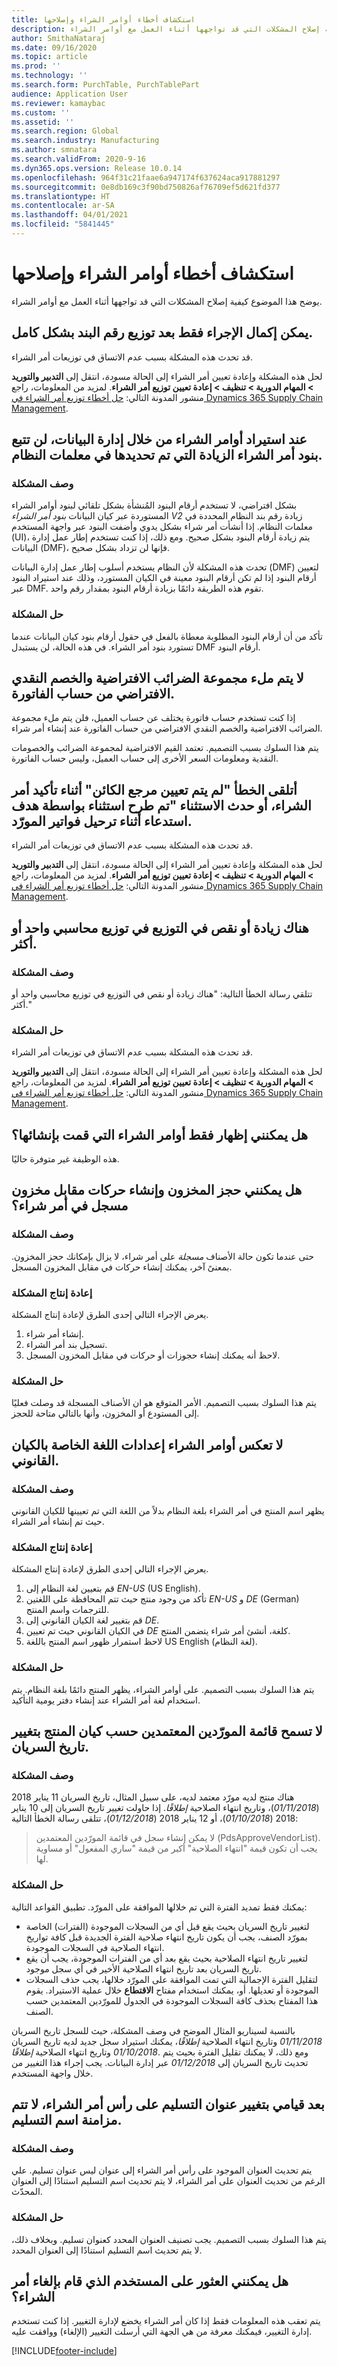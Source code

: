 ```yaml
---
title: استكشاف أخطاء أوامر الشراء وإصلاحها
description: يوضح هذا الموضوع كيفية إصلاح المشكلات التي قد تواجهها أثناء العمل مع أوامر الشراء.
author: SmithaNataraj
ms.date: 09/16/2020
ms.topic: article
ms.prod: ''
ms.technology: ''
ms.search.form: PurchTable, PurchTablePart
audience: Application User
ms.reviewer: kamaybac
ms.custom: ''
ms.assetid: ''
ms.search.region: Global
ms.search.industry: Manufacturing
ms.author: smnatara
ms.search.validFrom: 2020-9-16
ms.dyn365.ops.version: Release 10.0.14
ms.openlocfilehash: 964f31c21faae6a947174f637624aca917881297
ms.sourcegitcommit: 0e8db169c3f90bd750826af76709ef5d621fd377
ms.translationtype: HT
ms.contentlocale: ar-SA
ms.lasthandoff: 04/01/2021
ms.locfileid: "5841445"
---
```

# <a name="troubleshoot-purchase-orders"></a>استكشاف أخطاء أوامر الشراء وإصلاحها

يوضح هذا الموضوع كيفية إصلاح المشكلات التي قد تواجهها أثناء العمل مع أوامر الشراء.

## <a name="an-action-can-be-completed-only-after-the-line-number-is-fully-distributed"></a>يمكن إكمال الإجراء فقط بعد توزيع رقم البند بشكل كامل.

قد تحدث هذه المشكلة بسبب عدم الاتساق في توزيعات أمر الشراء.

لحل هذه المشكلة وإعادة تعيين أمر الشراء إلى الحالة *مسودة*، انتقل إلى **التدبير والتوريد \> المهام الدورية \> تنظيف \> إعادة تعيين توزيع أمر الشراء**. لمزيد من المعلومات، راجع منشور المدونة التالي: [حل أخطاء توزيع أمر الشراء في Dynamics 365 Supply Chain Management](https://cloudblogs.microsoft.com/dynamics365/it/2020/08/12/resolve-po-distribution-errors-in-dynamics-365-supply-chain-management/).

## <a name="when-purchase-orders-are-imported-through-data-management-purchase-order-line-numbers-dont-follow-the-increment-that-defined-in-system-parameters"></a>عند استيراد أوامر الشراء من خلال إدارة البيانات، لن تتبع بنود أمر الشراء الزيادة التي تم تحديدها في معلمات النظام.

### <a name="issue-description"></a>وصف المشكلة

بشكل افتراضي، لا تستخدم أرقام البنود المُنشأة بشكل تلقائي لبنود أوامر الشراء المستوردة عبر كيان البيانات *بنود أمر الشراء V2* زيادة رقم بند النظام المحددة في معلمات النظام. إذا أنشأت أمر شراء بشكل يدوي وأضفت البنود عبر واجهة المستخدم (UI)، يتم زيادة أرقام البنود بشكل صحيح. ومع ذلك، إذا كنت تستخدم إطار عمل إدارة البيانات (DMF)، فإنها لن تزداد بشكل صحيح.

تحدث هذه المشكلة لأن النظام يستخدم أسلوب إطار عمل إدارة البيانات (DMF) لتعيين أرقام البنود إذا لم تكن أرقام البنود معينة في الكيان المستورد، وذلك عند استيراد البنود عبر DMF. تقوم هذه الطريقة دائمًا بزيادة أرقام البنود بمقدار رقم واحد.

### <a name="issue-workaround"></a>حل المشكلة

تأكد من أن أرقام البنود المطلوبة معطاة بالفعل في حقول أرقام بنود كيان البيانات عندما تستورد بنود أمر الشراء. في هذه الحالة، لن يستبدل DMF أرقام البنود.

## <a name="a-default-tax-group-and-a-default-cash-discount-arent-filled-in-from-the-invoice-account"></a>لا يتم ملء مجموعة الضرائب الافتراضية والخصم النقدي الافتراضي من حساب الفاتورة.

إذا كنت تستخدم حساب فاتورة يختلف عن حساب العميل، فلن يتم ملء مجموعة الضرائب الافتراضية والخصم النقدي الافتراضي من حساب الفاتورة عند إنشاء أمر شراء.

يتم هذا السلوك بسبب التصميم. تعتمد القيم الافتراضية لمجموعة الضرائب والخصومات النقدية ومعلومات السعر الأخرى إلى حساب العميل، وليس حساب الفاتورة.

## <a name="i-receive-an-object-reference-not-set-error-during-purchase-order-confirmation-or-an-exception-has-been-thrown-by-the-target-of-an-invocation-exception-occurs-during-vendor-invoice-posting"></a>أتلقى الخطأ "لم يتم تعيين مرجع الكائن" أثناء تأكيد أمر الشراء، أو حدث الاستثناء "تم طرح استثناء بواسطة هدف استدعاء أثناء ترحيل فواتير المورّد.

قد تحدث هذه المشكلة بسبب عدم الاتساق في توزيعات أمر الشراء.

لحل هذه المشكلة وإعادة تعيين أمر الشراء إلى الحالة *مسودة*، انتقل إلى **التدبير والتوريد \> المهام الدورية \> تنظيف \> إعادة تعيين توزيع أمر الشراء**. لمزيد من المعلومات، راجع منشور المدونة التالي: [حل أخطاء توزيع أمر الشراء في Dynamics 365 Supply Chain Management](https://cloudblogs.microsoft.com/dynamics365/it/2020/08/12/resolve-po-distribution-errors-in-dynamics-365-supply-chain-management/).

## <a name="one-or-more-accounting-distributions-are-either-over-distributed-or-under-distributed"></a>هناك زيادة أو نقص في التوزيع في توزيع محاسبي واحد أو أكثر.

### <a name="issue-description"></a>وصف المشكلة

تتلقي رسالة الخطأ التالية: "هناك زيادة أو نقص في التوزيع في توزيع محاسبي واحد أو أكثر."

### <a name="issue-resolution"></a>حل المشكلة

قد تحدث هذه المشكلة بسبب عدم الاتساق في توزيعات أمر الشراء.

لحل هذه المشكلة وإعادة تعيين أمر الشراء إلى الحالة *مسودة*، انتقل إلى **التدبير والتوريد \> المهام الدورية \> تنظيف \> إعادة تعيين توزيع أمر الشراء**. لمزيد من المعلومات، راجع منشور المدونة التالي: [حل أخطاء توزيع أمر الشراء في Dynamics 365 Supply Chain Management](https://cloudblogs.microsoft.com/dynamics365/it/2020/08/12/resolve-po-distribution-errors-in-dynamics-365-supply-chain-management/).

## <a name="can-i-show-only-purchase-orders-that-i-created"></a>هل يمكنني إظهار فقط أوامر الشراء التي قمت بإنشائها؟

هذه الوظيفة غير متوفرة حاليًا.

## <a name="can-i-reserve-inventory-and-create-transactions-against-registered-inventory-on-a-purchase-order"></a>هل يمكنني حجز المخزون وإنشاء حركات مقابل مخزون مسجل في أمر شراء؟

### <a name="issue-description"></a>وصف المشكلة

حتى عندما تكون حالة الأصناف *مسجلة* على أمر شراء، لا يزال بإمكانك حجز المخزون. بمعنىً آخر، يمكنك إنشاء حركات في مقابل المخزون المسجل.

### <a name="reproduce-the-issue"></a>إعادة إنتاج المشكلة

يعرض الإجراء التالي إحدى الطرق لإعادة إنتاج المشكلة.

1. إنشاء أمر شراء.
2. تسجيل بند أمر الشراء.
3. لاحظ أنه يمكنك إنشاء حجوزات أو حركات في مقابل المخزون المسجل.

### <a name="issue-resolution"></a>حل المشكلة

يتم هذا السلوك بسبب التصميم. الأمر المتوقع هو ان الأصناف المسجلة قد وصلت فعليًا إلى المستودع أو المخزون، وأنها بالتالي متاحة للحجز.

## <a name="purchase-orders-dont-reflect-the-language-settings-of-the-legal-entity"></a>لا تعكس أوامر الشراء إعدادات اللغة الخاصة بالكيان القانوني.

### <a name="issue-description"></a>وصف المشكلة

يظهر اسم المنتج في أمر الشراء بلغة النظام بدلاً من اللغة التي تم تعيينها للكيان القانوني حيث تم إنشاء أمر الشراء.

### <a name="reproduce-the-issue"></a>إعادة إنتاج المشكلة

يعرض الإجراء التالي إحدى الطرق لإعادة إنتاج المشكلة.

1. قم بتعيين لغة النظام إلى *EN-US* (US English).
1. تأكد من وجود منتج حيث تتم المحافظة على اللغتين *EN-US* و *DE* (German) للترجمات واسم المنتج.
1. قم بتغيير لغة الكيان القانوني إلى *DE*.
1. في الكيان القانوني حيث تم تعيين *DE‎* كلغة، أنشئ أمر شراء يتضمن المنتج.
1. لاحظ استمرار ظهور اسم المنتج باللغة US English (لغة النظام).

### <a name="issue-resolution"></a>حل المشكلة

يتم هذا السلوك بسبب التصميم. على أوامر الشراء، يظهر المنتج دائمًا بلغة النظام. يتم استخدام لغة أمر الشراء عند إنشاء دفتر يومية التأكيد.

## <a name="the-approved-vendor-list-by-product-entity-doesnt-allow-the-effective-date-to-be-changed"></a>لا تسمح قائمة المورّدين المعتمدين حسب كيان المنتج بتغيير تاريخ السريان.

### <a name="issue-description"></a>وصف المشكلة

هناك منتج لديه مورّد معتمد لديه، على سبيل المثال، تاريخ السريان 11 يناير 2018 (*01/11/2018*)، وتاريخ انتهاء الصلاحية *إطلاقًا*. إذا حاولت تغيير تاريخ السريان إلى 10 يناير 2018 (*01/10/2018*)، أو 12 يناير 2018 (*01/12/2018*)، تتلقى رسالة الخطأ التالية:

> لا يمكن إنشاء سجل في قائمة المورّدين المعتمدين (PdsApproveVendorList). يجب أن تكون قيمة "انتهاء الصلاحية" أكبر من قيمة "ساري المفعول‬" أو مساوية لها.

### <a name="issue-resolution"></a>حل المشكلة

يمكنك فقط تمديد الفترة التي تم خلالها الموافقة على المورّد. تطبيق القواعد التالية:

- لتغيير تاريخ السريان بحيث يقع قبل أي من السجلات الموجودة (الفترات) الخاصة بمورّد الصنف، يجب أن يكون تاريخ انتهاء صلاحية الفترة الجديدة قبل كافة تواريخ انتهاء الصلاحية في السجلات الموجودة.
- لتغيير تاريخ انتهاء الصلاحية بحيث يقع بعد أي من الفترات الموجودة، يجب أن يقع تاريخ السريان بعد تاريخ انتهاء الصلاحية الأخير في أي سجل موجود.
- لتقليل الفترة الإجمالية التي تمت الموافقة على المورّد خلالها، يجب حذف السجلات الموجودة أو تعديلها. أو، يمكنك استخدام مفتاح **الاقتطاع** خلال عملية الاستيراد. يقوم هذا المفتاح بحذف كافة السجلات الموجودة في الجدول للمورّدين المعتمدين حسب الصنف.

بالنسبة لسيناريو المثال الموضح في وصف المشكلة، حيث للسجل تاريخ السريان *01/11/2018* وتاريخ انتهاء الصلاحية *إطلاقًا*، يمكنك استيراد سجل جديد لديه تاريخ السريان *01/10/2018* وتاريخ انتهاء الصلاحية *إطلاقًا‏‎*. ومع ذلك، لا يمكنك تقليل الفترة بحيث يتم تحديث تاريخ السريان إلى *01/12/2018* عبر إدارة البيانات. يجب إجراء هذا التغيير من خلال واجهة المستخدم.

## <a name="after-i-change-the-delivery-address-on-a-purchase-order-header-the-delivery-name-isnt-synced"></a>بعد قيامي بتغيير عنوان التسليم على رأس أمر الشراء، لا تتم مزامنة اسم التسليم.

### <a name="issue-description"></a>وصف المشكلة

يتم تحديث العنوان الموجود على رأس أمر الشراء إلى عنوان ليس عنوان تسليم. علي الرغم من تحديث العنوان على أمر الشراء، لا يتم تحديث اسم التسليم استنادًا إلى العنوان المحدّث.

### <a name="issue-resolution"></a>حل المشكلة

يتم هذا السلوك بسبب التصميم. يجب تصنيف العنوان المحدد كعنوان تسليم. وبخلاف ذلك، لا يتم تحديث اسم التسليم استنادًا إلى العنوان المحدد.

## <a name="can-i-find-the-user-who-canceled-a-purchase-order"></a>هل يمكنني العثور على المستخدم الذي قام بإلغاء أمر الشراء؟

يتم تعقب هذه المعلومات فقط إذا كان أمر الشراء يخضع لإدارة التغيير. إذا كنت تستخدم إدارة التغيير، فيمكنك معرفة من هي الجهة التي أرسلت التغيير (الإلغاء) ووافقت عليه.


[!INCLUDE[footer-include](../../includes/footer-banner.md)]